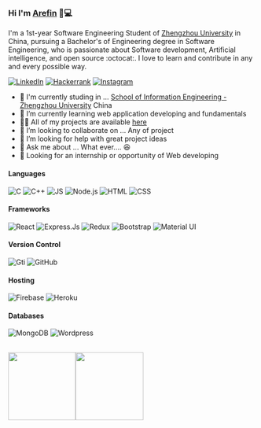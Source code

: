 ### Hi I'm [Arefin](https://are-fin.web.app) 👋💻

I'm a 1st-year Software Engineering Student of [Zhengzhou University](http://english.zzu.edu.cn/) in China, pursuing a Bachelor's of Engineering degree in Software Engineering, who is passionate about Software development, Artificial intelligence, and open source :octocat:. I love to learn and contribute in any and every possible way.

[![LinkedIn](https://img.shields.io/badge/sarefinsag%20-%230077B5.svg?&style=for-the-badge&logo=linkedin&logoColor=white)](https://www.linkedin.com/in/sarefinsag/)
[![Hackerrank](https://img.shields.io/badge/-sarefinsag-2EC866?style=for-the-badge&logo=HackerRank&logoColor=white)](https://www.hackerrank.com/sarefinsag)
[![Instagram](https://img.shields.io/badge/sarefinsag%20-%23E4405F.svg?&style=for-the-badge&logo=Instagram&logoColor=white)](https://www.instagram.com/sarefinsag/)

- :school: I'm currently studing in ... [School of Information Engineering - Zhengzhou University](http://international.zzu.edu.cn/en/school/detail?cid=3&pid=3&detail=27) China
- 🌱 I’m currently learning web application developing and fundamentals
- 👨‍💻 All of my projects are available  [here](https://github.com/sarefinsag?tab=repositories)
- 👯 I’m looking to collaborate on ... Any of project
- 🤔 I’m looking for help with great project ideas
- 💬 Ask me about ... What ever.... :laughing:
- 👯 Looking for an internship or opportunity of Web developing

#### Languages
![C](https://img.shields.io/badge/c%20-%2300599C.svg?&style=for-the-badge&logo=c&logoColor=white)
![C++](https://img.shields.io/badge/c++%20-%2300599C.svg?&style=for-the-badge&logo=c%2B%2B&ogoColor=white)
![JS](https://img.shields.io/badge/javascript%20-%23323330.svg?&style=for-the-badge&logo=javascript&logoColor=%23F7DF1E)
![Node.js](https://img.shields.io/badge/node.js%20-%2343853D.svg?&style=for-the-badge&logo=node.js&logoColor=white)
![HTML](https://img.shields.io/badge/html5%20-%23E34F26.svg?&style=for-the-badge&logo=html5&logoColor=white)
![CSS](https://img.shields.io/badge/css3%20-%231572B6.svg?&style=for-the-badge&logo=css3&logoColor=white)

#### Frameworks
![React](https://img.shields.io/badge/react%20-%2320232a.svg?&style=for-the-badge&logo=react&logoColor=%2361DAFB)
![Express.Js](https://img.shields.io/badge/express.js%20-%23404d59.svg?&style=for-the-badge)
![Redux](https://img.shields.io/badge/redux%20-%23593d88.svg?&style=for-the-badge&logo=redux&logoColor=white)
![Bootstrap](https://img.shields.io/badge/bootstrap%20-%23563D7C.svg?&style=for-the-badge&logo=bootstrap&logoColor=white)
![Material UI](https://img.shields.io/badge/material%20ui%20-%230081CB.svg?&style=for-the-badge&logo=material-ui&logoColor=white)

#### Version Control
![Gti](https://img.shields.io/badge/git%20-%23F05033.svg?&style=for-the-badge&logo=git&logoColor=white)
![GitHub](https://img.shields.io/badge/github%20-%23121011.svg?&style=for-the-badge&logo=github&logoColor=white)

#### Hosting
![Firebase](https://img.shields.io/badge/firebase%20-%23039BE5.svg?&style=for-the-badge&logo=firebase)
![Heroku](https://img.shields.io/badge/heroku%20-%23430098.svg?&style=for-the-badge&logo=heroku&logoColor=white)

#### Databases
![MongoDB](https://img.shields.io/badge/MongoDB-%234ea94b.svg?&style=for-the-badge&logo=mongodb&logoColor=white)
![Wordpress](https://img.shields.io/badge/W-Wordpress-black%20-%23121011.svg?&style=for-the-badge&logo=github&logoColor=white)

<br>
<a href="https://are-fin.web.app/"><img height="137.3px" src="https://github-readme-stats.vercel.app/api?username=sarefinsag&hide_title=true&hide_border=true&show_icons=true&include_all_commits=true&count_private=true&line_height=21&text_color=000&icon_color=000&theme=graywhite" /><!-- wi*quL3fcV --><img height="137.3px" src="https://github-readme-stats.vercel.app/api/top-langs/?username=sarefinsag&hide=html&hide_title=true&hide_border=true&layout=compact&langs_count=7&exclude_repo=comp426&text_color=000&icon_color=ffftheme=graywhite" /></a>


